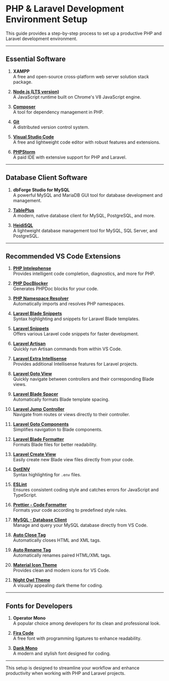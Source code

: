 # PHP & Laravel Development Environment Setup

This guide provides a step-by-step process to set up a productive PHP and Laravel development environment.

---

## Essential Software

1. **XAMPP**  
    A free and open-source cross-platform web server solution stack package.
    
2. **[Node.js (LTS version)](https://nodejs.org/)**  
    A JavaScript runtime built on Chrome's V8 JavaScript engine.
    
3. **[Composer](https://getcomposer.org/)**  
    A tool for dependency management in PHP.
    
4. **[Git](https://git-scm.com/)**  
    A distributed version control system.
    
5. **[Visual Studio Code](https://code.visualstudio.com/)**  
    A free and lightweight code editor with robust features and extensions.
    
6. **[PHPStorm](https://www.jetbrains.com/phpstorm/)**  
    A paid IDE with extensive support for PHP and Laravel.
    

---

## Database Client Software

1. **dbForge Studio for MySQL**  
    A powerful MySQL and MariaDB GUI tool for database development and management.
    
2. **[TablePlus](https://tableplus.com/)**  
    A modern, native database client for MySQL, PostgreSQL, and more.
    
3. **[HeidiSQL](https://www.heidisql.com/)**  
    A lightweight database management tool for MySQL, SQL Server, and PostgreSQL.
    

---

## Recommended VS Code Extensions

1. **[PHP Intelephense](https://marketplace.visualstudio.com/items?itemName=bmewburn.vscode-intelephense-client)**  
    Provides intelligent code completion, diagnostics, and more for PHP.
    
2. **[PHP DocBlocker](https://marketplace.visualstudio.com/items?itemName=neilbrayfield.php-docblocker)**  
    Generates PHPDoc blocks for your code.
    
3. **[PHP Namespace Resolver](https://marketplace.visualstudio.com/items?itemName=MehediDracula.php-namespace-resolver)**  
    Automatically imports and resolves PHP namespaces.
    
4. **[Laravel Blade Snippets](https://marketplace.visualstudio.com/items?itemName=onecentlin.laravel-blade)**  
    Syntax highlighting and snippets for Laravel Blade templates.
    
5. **[Laravel Snippets](https://marketplace.visualstudio.com/items?itemName=onecentlin.laravel-snippets)**  
    Offers various Laravel code snippets for faster development.
    
6. **[Laravel Artisan](https://marketplace.visualstudio.com/items?itemName=ryannaddy.laravel-artisan)**  
    Quickly run Artisan commands from within VS Code.
    
7. **[Laravel Extra Intellisense](https://marketplace.visualstudio.com/items?itemName=amiralizadeh9480.laravel-extra-intellisense)**  
    Provides additional Intellisense features for Laravel projects.
    
8. **[Laravel Goto View](https://marketplace.visualstudio.com/items?itemName=codingyu.laravel-goto-view)**  
    Quickly navigate between controllers and their corresponding Blade views.
    
9. **[Laravel Blade Spacer](https://marketplace.visualstudio.com/items?itemName=austenc.laravel-blade-spacer)**  
    Automatically formats Blade template spacing.
    
10. **[Laravel Jump Controller](https://marketplace.visualstudio.com/items?itemName=stef-k.laravel-jump-controller)**  
    Navigate from routes or views directly to their controller.
    
11. **[Laravel Goto Components](https://marketplace.visualstudio.com/items?itemName=stef-k.laravel-goto-components)**  
    Simplifies navigation to Blade components.
    
12. **[Laravel Blade Formatter](https://marketplace.visualstudio.com/items?itemName=shufo.vscode-blade-formatter)**  
    Formats Blade files for better readability.
    
13. **[Laravel Create View](https://marketplace.visualstudio.com/items?itemName=rodrigobdz.laravel-create-view)**  
    Easily create new Blade view files directly from your code.
    
14. **[DotENV](https://marketplace.visualstudio.com/items?itemName=mikestead.dotenv)**  
    Syntax highlighting for `.env` files.
    
15. **[ESLint](https://marketplace.visualstudio.com/items?itemName=dbaeumer.vscode-eslint)**  
    Ensures consistent coding style and catches errors for JavaScript and TypeScript.
    
16. **[Prettier - Code Formatter](https://marketplace.visualstudio.com/items?itemName=esbenp.prettier-vscode)**  
    Formats your code according to predefined style rules.
    
17. **[MySQL - Database Client](https://marketplace.visualstudio.com/items?itemName=cweijan.vscode-mysql-client2)**  
    Manage and query your MySQL database directly from VS Code.
    
18. **[Auto Close Tag](https://marketplace.visualstudio.com/items?itemName=formulahendry.auto-close-tag)**  
    Automatically closes HTML and XML tags.
    
19. **[Auto Rename Tag](https://marketplace.visualstudio.com/items?itemName=formulahendry.auto-rename-tag)**  
    Automatically renames paired HTML/XML tags.
    
20. **[Material Icon Theme](https://marketplace.visualstudio.com/items?itemName=PKief.material-icon-theme)**  
    Provides clean and modern icons for VS Code.
    
21. **[Night Owl Theme](https://marketplace.visualstudio.com/items?itemName=sdras.night-owl)**  
    A visually appealing dark theme for coding.
    

---

## Fonts for Developers

1. **Operator Mono**  
    A popular choice among developers for its clean and professional look.
    
2. **[Fira Code](https://github.com/tonsky/FiraCode)**  
    A free font with programming ligatures to enhance readability.
    
3. **[Dank Mono](https://dank.sh/)**  
    A modern and stylish font designed for coding.
    

---

This setup is designed to streamline your workflow and enhance productivity when working with PHP and Laravel projects.
